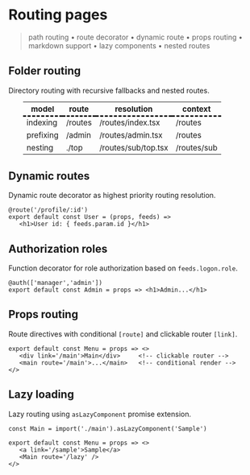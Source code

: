 <script src='../js/index.js'></script>
<style>@import url(../css/index.css);</style> 
<style>
   @import url(routing.css);
   table { margin: 0px 30px !important; zoom:0.95; }
   table th { font-weight:700; border-bottom-style: dashed }
</style> 

# Routing pages

> path routing • route decorator • dynamic route • props routing •  markdown support • lazy components • nested routes

## Folder routing

<a onclick='goto("review/structure.html#folder-routing")'>Directory routing</a> with recursive fallbacks and nested routes.

| model     | route   | resolution          | context     |
| --------- | ------- | ------------------- | ----------- |
| indexing  | /routes | /routes/index.tsx   | /routes     |
| prefixing | /admin  | /routes/admin.tsx   | /routes     |
| nesting   | ./top   | /routes/sub/top.tsx | /routes/sub |


## Dynamic routes

Dynamic <a onclick='goto("review/structure.html#dynamic-routes")'>route decorator</a> as highest priority routing resolution.

```tsx
@route('/profile/:id')
export default const User = (props, feeds) =>
   <h1>User id: { feeds.param.id }</h1>
```

## Authorization roles

Function decorator for role authorization based on `feeds.logon.role`.

```tsx
@auth(['manager','admin'])
export default const Admin = props => <h1>Admin...</h1>
```

## Props routing

<a onclick='goto("review/structure.html#props-routing")'>Route directives</a> with conditional `[route]` and clickable router `[link]`.

```tsx
export default const Menu = props => <>
   <div link='/main'>Main</div>     <!-- clickable router -->   
   <main route='/main'>...</main>   <!-- conditional render -->
</>
```

## Lazy loading

<a onclick='goto("review/structure.html#lazy-loading")'>Lazy routing</a> using `asLazyComponent` promise extension. 

```tsx
const Main = import('./main').asLazyComponent('Sample')

export default const Menu = props => <>
   <a link='/sample'>Sample</a>
   <Main route='/lazy' />
</>
```

